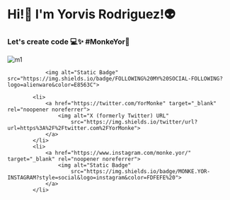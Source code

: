 <h1>Hi!👋 I'm Yorvis Rodriguez!👽</h1>
    <h3> Let's create code 💻✨ #MonkeYor🐒</h3>

![m1](https://github.com/MonkeYor13/MonkeYor13/assets/90053187/28f08a39-07ce-48ae-98c2-9c3b252e432e)


                <img alt="Static Badge" src="https://img.shields.io/badge/FOLLOWING%20MY%20SOCIAL-FOLLOWING?logo=alienware&color=E8563C">

            <li>
                <a href="https://twitter.com/YorMonke" target="_blank" rel="noopener noreferrer">
                    <img alt="X (formerly Twitter) URL"
                        src="https://img.shields.io/twitter/url?url=https%3A%2F%2Ftwitter.com%2FYorMonke">
                </a>
            </li>
            <li>
                <a href="https://www.instagram.com/monke.yor/" target="_blank" rel="noopener noreferrer">
                    <img alt="Static Badge"
                        src="https://img.shields.io/badge/MONKE.YOR-INSTAGRAM?style=social&logo=instagram&color=FDFEFE%20">
                </a>
            </li>
</ul>






<!--
**MonkeYor13/MonkeYor13** is a ✨ _special_ ✨ repository because its `README.md` (this file) appears on your GitHub profile.

Here are some ideas to get you started:

- 🔭 I’m currently working on ...
- 🌱 I’m currently learning ...
- 👯 I’m looking to collaborate on ...
- 🤔 I’m looking for help with ...
- 💬 Ask me about ...
- 📫 How to reach me: ...
- 😄 Pronouns: ...
- ⚡ Fun fact: ...
-->
